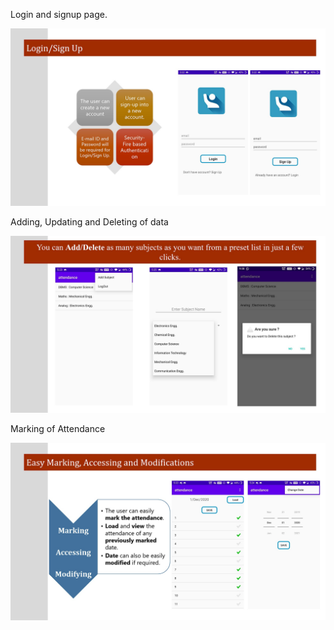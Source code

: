 Login and signup page.

![](images/slide_1.jpg)

Adding, Updating and Deleting of data

![](images/slide_2.jpg)

Marking of Attendance

![](images/slide_3.jpg)
